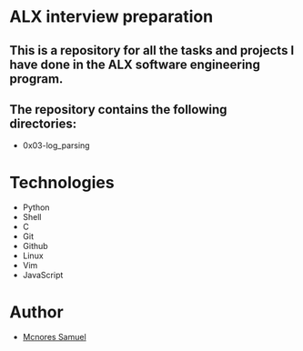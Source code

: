 # ALX interview preparation
## This is a repository for all the tasks and projects I have done in the ALX software engineering program.
## The repository contains the following directories:

- 0x03-log_parsing

# Technologies
- Python
- Shell
- C
- Git
- Github
- Linux
- Vim
- JavaScript

# Author
- [Mcnores Samuel](https://github.com/Mcnores-Samuel)